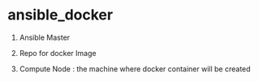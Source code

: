 # ansible_docker

1. Ansible Master 

2. Repo for docker Image

3. Compute Node : the machine where docker container will be created
